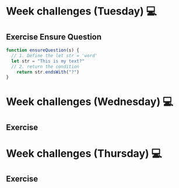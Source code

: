 # Week challenges (Tuesday) 💻

## Exercise Ensure Question

```JavaScript
function ensureQuestion(s) {
  // 1. Define the let str = 'word'
  let str = "This is my text?"
  // 2. return the condition
    return str.endsWith("?")
}
```

# Week challenges (Wednesday) 💻

## Exercise

# Week challenges (Thursday) 💻

## Exercise
